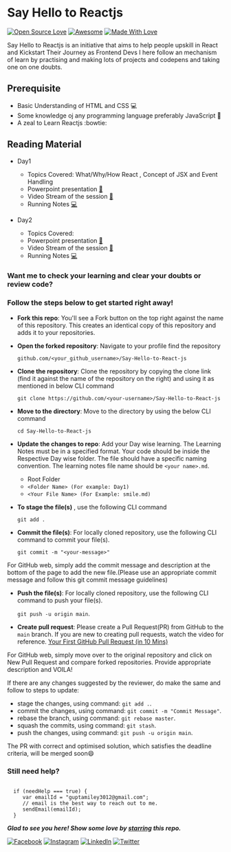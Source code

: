 # Say Hello to Reactjs 
[![Open Source Love](https://badges.frapsoft.com/os/v2/open-source.svg?v=103)](https://github.com/smilegupta)
[![Awesome](https://cdn.rawgit.com/sindresorhus/awesome/d7305f38d29fed78fa85652e3a63e154dd8e8829/media/badge.svg)](https://github.com/smilegupta) [![Made With Love](https://img.shields.io/badge/Made%20With-Love-orange.svg)](https://github.com/smilegupta)

Say Hello to Reactjs is an initiative that aims to help people upskill in React and Kickstart Their Journey as Frontend Devs
I here follow an mechanism of learn by practising and making lots of projects and codepens and taking one on one doubts.

## Prerequisite
 - Basic Understanding of HTML and CSS :computer:
 - Some knowledge oj any programming language preferably JavaScript :baby_chick:
 - A zeal to Learn Reactjs :bowtie:

## Reading Material 

  - Day1
      - Topics Covered: What/Why/How React , Concept of JSX and Event Handling
      - Powerpoint presentation [:floppy_disk:](https://www.slideshare.net/SmileGupta/say-hello-to-react-js-day-1)
      - Video Stream of the session [:movie_camera:](https://www.youtube.com/watch?v=qrfATCuqUqo&t=363s)
      - Running Notes [:computer:](https://del.dog/react-day1.txt)
      
  - Day2
      - Topics Covered: 
      - Powerpoint presentation [:floppy_disk:]()
      - Video Stream of the session [:movie_camera:]()
      - Running Notes [:computer:](https://del.dog/react-day2.txt)
      
      
 ### Want me to check your learning and clear your doubts or review code?
 
 ### Follow the steps below to get started right away!

- **Fork this repo**: You'll see a Fork button on the top right against the name of this repository. This creates an identical copy of this repository and adds it to your repositories.

- **Open the forked repository**: Navigate to your profile find the repository

  `github.com/<your_github_username>/Say-Hello-to-React-js`
  
- **Clone the repository**: Clone the repository by copying the clone link (find it against the name of the repository on the right) and using it as mentioned in below CLI command

  `git clone https://github.com/<your-username>/Say-Hello-to-React-js`

- **Move to the directory**: Move to the directory by using the below CLI command

  `cd Say-Hello-to-React-js`

- **Update the changes to repo**: Add your Day wise learning. The Learning Notes must be in a specified format. Your code should be inside the Respective Day wise folder. The file should have a specific naming convention. The learning notes file name should be `<your name>.md`.
  - Root Folder
   - `<Folder Name> (For example: Day1)`
   - `<Your File Name> (For Example: smile.md)`
   
- **To stage the file(s)** , use the following CLI command

  `git add .`

- **Commit the file(s)**: For locally cloned repository, use the following CLI command to commit your file(s).

  `git commit -m "<your-message>"`

 For GitHub web, simply add the commit message and description at the bottom of the page to add the new file.(Please use an appropriate commit message and follow this git commit  message guidelines)

- **Push the file(s)**: For locally cloned repository, use the following CLI command to push your file(s).

  `git push -u origin main`.

 - **Create pull request**: Please create a Pull Request(PR) from GitHub to the `main` branch. If you are new to creating pull requests, watch the video for reference. [Your First GitHub Pull Request (in 10 Mins)](https://www.youtube.com/watch?v=dSl_qnWO104)

For GitHub web, simply move over to the original repository and click on New Pull Request and compare forked repositories. Provide appropriate description and VOILA!

If there are any changes suggested by the reviewer, do make the same and follow to steps to update:

- stage the changes, using command: `git add .`.
- commit the changes, using command: `git commit -m "Commit Message"`.
- rebase the branch, using command: `git rebase master`.
- squash the commits, using command: `git stash`.
- push the changes, using command: `git push -u origin main`.

The PR with correct and optimised solution, which satisfies the deadline criteria, will be merged soon😄

### Still need help?

```

  if (needHelp === true) {
     var emailId = "guptamiley3012@gmail.com";
     // email is the best way to reach out to me.
     sendEmail(emailId);
  }

```

***Glad to see you here! Show some love by [starring](https://github.com/smilegupta/https://github.com/smilegupta/breakingBad/) this repo.***

[![Facebook](https://img.shields.io/static/v1.svg?label=follow&message=@smileguptaaa&color=grey&logo=facebook&style=flat&logoColor=white&colorA=blue)](https://www.facebook.com/smileguptaaa)  [![Instagram](https://img.shields.io/static/v1.svg?label=follow&message=@smileguptaaa&color=grey&logo=instagram&style=flat&logoColor=white&colorA=blue)](https://www.instagram.com/smileguptaaa/) [![LinkedIn](https://img.shields.io/static/v1.svg?label=connect&message=@smilegupta&color=grey&logo=linkedin&style=flat&logoColor=white&colorA=blue)](https://www.linkedin.com/in/smilegupta/) [![Twitter](https://img.shields.io/static/v1.svg?label=connect&message=@smileguptaaa&color=grey&logo=twitter&style=flat&logoColor=white&colorA=blue)](https://twitter.com/smileguptaaa)
